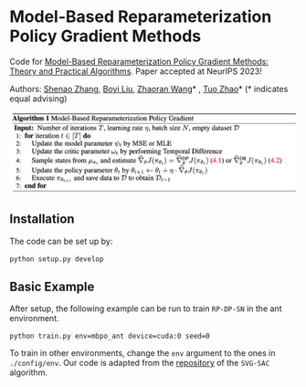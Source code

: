 # Model-Based Reparameterization Policy Gradient Methods

Code for [Model-Based Reparameterization Policy Gradient Methods: Theory and Practical Algorithms](https://neurips.cc/virtual/2023/poster/71140). Paper accepted at NeurIPS 2023!

Authors: [Shenao Zhang](https://shenao-zhang.github.io), [Boyi Liu](https://scholar.google.com/citations?user=1G8RH_YAAAAJ&hl=en), [Zhaoran Wang](https://zhaoranwang.github.io)&ast; , [Tuo Zhao](https://www2.isye.gatech.edu/~tzhao80/)&ast;  (&ast; indicates equal advising)

![RP algo](./img.png)

## Installation
The code can be set up by:

```
python setup.py develop
```

## Basic Example

After setup, the following example can be run to train ``RP-DP-SN`` in the ant environment.

```
python train.py env=mbpo_ant device=cuda:0 seed=0 
```

To train in other environments, change the ``env`` argument to the ones in ``./config/env``. Our code is adapted from the [repository](https://github.com/facebookresearch/svg) of the ``SVG-SAC`` algorithm.
